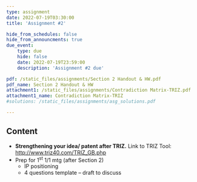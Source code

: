 ```yaml
---
type: assignment
date: 2022-07-19T03:30:00
title: 'Assignment #2'

hide_from_schedules: false
hide_from_announcments: true
due_event:
    type: due
    hide: false
    date: 2022-07-19T23:59:00
    description: 'Assignment #2 due'

pdf: /static_files/assignments/Section 2 Handout & HW.pdf
pdf_name: Section 2 Handout & HW
attachment1: /static_files/assignments/Contradiction Matrix-TRIZ.pdf
attachment1_name: Contradiction Matrix-TRIZ
#solutions: /static_files/assignments/asg_solutions.pdf

---
```

## Content
- **Strengthening your idea/ patent after TRIZ.** Link to TRIZ Tool: http://www.triz40.com/TRIZ_GB.php
- Prep for 1<sup>st</sup>  1/1 mtg (after Section 2)
  * IP positioning
  * 4 questions template – draft to discuss
  